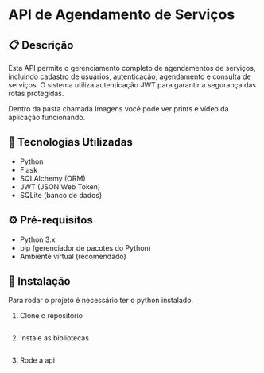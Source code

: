 # API de Agendamento de Serviços

## 📋 Descrição

Esta API permite o gerenciamento completo de agendamentos de serviços, incluindo cadastro de usuários, autenticação, agendamento e consulta de serviços. O sistema utiliza autenticação JWT para garantir a segurança das rotas protegidas.

Dentro da pasta chamada Imagens você pode ver prints e vídeo da aplicação funcionando.

## 🚀 Tecnologias Utilizadas

- Python
- Flask
- SQLAlchemy (ORM)
- JWT (JSON Web Token)
- SQLite (banco de dados)

## ⚙️ Pré-requisitos

- Python 3.x
- pip (gerenciador de pacotes do Python)
- Ambiente virtual (recomendado)

## 🔧 Instalação

Para rodar o projeto é necessário ter o python instalado.

1. Clone o repositório
~~~
~~~
2. Instale as bibliotecas
~~~
~~~
3. Rode a api